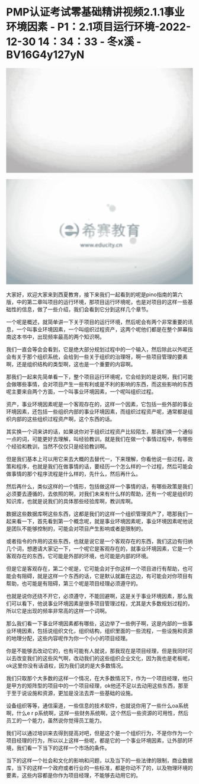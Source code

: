 # PMP认证考试零基础精讲视频2.1.1事业环境因素 - P1：2.1项目运行环境-2022-12-30 14：34：33 - 冬x溪 - BV16G4y127yN

![](img/2b573eee05c4fbea18ad4c954e674cd1_0.png)

![](img/2b573eee05c4fbea18ad4c954e674cd1_1.png)

大家好，欢迎大家来到西夏教育，接下来我们一起看到的呢是pino指南的第六版，中的第二章叫项目的运行环境，那项目运行环境呢，也是对项目的这样一些基础性的信息，做了一些介绍，我们会看到它分到这样几个章节。

一个呢是概述，就简单讲一下关于项目的运行环境，然后呢会有两个非常重要的讯息，一个叫事业环境因素，一个叫组织过程资产，这两个呢他们都是在整个屏幕指南这本书中，出现频率最高的两个知识啊。

我们一直会等会会看到，它是绝大部分规划过程中的一个输入，然后除此以外呢还会有关于那个组织系统，会给到一些关于组织的治理呀，啊一些项目管理的要素啊，还是组织结构的类型啊，这也是一个重要的内容啊。

那我们一起来先简单看一下，整个项目运行环境呢，它会给到的是说啊，我们可能会做哪些事情，会对项目产生一些有利或是不利的影响的东西，而这些影响的东西呢主要来自两个方面，一个叫事业环境因素，一个呢叫组织过程。

资产，事业环境因素呢是一个客观存在的，这样一个因素，它包括一些外部的事业环境因素，还包括一些组织内部的事业环境因素，而组织过程资产呢，通常都是组织内部的这些组织过程资产啊，这个东西的话。

其实换一个词来讲的话，如果说你对于组织过程资产比较陌生，那我们换一个通俗一点的词，可能更好去理解，叫经验教训，就是我们在做一个事情过程中，有哪些个经验和教训，当然不仅仅只是经验教训啊。

但是我们基本上可以用它来去大概的去替代一，下来理解，你看他说一些过程，政策和程序，也就是我们在做事情的话，要经历一个怎么样的一个过程，然后可能会做事情的那个程序流程是什么样的，先什么，然后再什么。

然后再什么，类似这样的一个情形，包括做这样一个事情的话，有哪些政策是我们必须要去遵循的，去依照的啊，对我们未来有什么样的帮助，还有一个呢是组织的知识库，也就是说我们的具体那些经验库啊，教训库啊。

数据这些数据库啊这些东西，这都是我们的这样一个组织管理资产了，嗯那我们一起来看一下，首先看到第一个概念呢，就是事业环境因素呢，事业环境因素呢他说是团队不能够控制的，可能会对项目产生影响或者是限制的。

或者指令的作用的这些东西，也就是说它是一个客观存在的东西，我们这边有归纳几个词，想邀请大家记一下，一个呢它是客观存在的，就事业环境因素，它是一个客观存在的东西，它可能是外部的环境，也可能是内部的环境。

但是它是客观存在，第二个呢是，它可能会对于你这样一个项目进行有帮助，也可能会有阻碍，就是这样一个东西的话，它是默认就赢在这边，有可能会对你项目有帮助，也可能是有阻碍，第三个呢是项目经理必须遵守的。

也就是说你还绕不开它，必须遵守，不能回避啊，这是关于事业环境因素，那么我们可以看下，他说事业环境因素是很多项目管理过程，尤其是大多数规划过程的，所以它是出现的频率非常高的这样一个词啊。

那么我们看一下事业环境因素都有哪些，这边举了一些例子啊，这是内部的一些事业环境因素，包括说组织文化，组织结构，组织里面的一些流程，一些设施和资源的地理分配，这些内容呢作为你一个小小的项目经理。

你是不能够去改动它的，也有可能有人就说，那我现在是项目经理，但是我同时可以去改变我们的这些风气啊，改动我们的这些组织企业文化，因为我也是老板呢，ok这里你没有话语权，因为我们说的是大多数情况。

我们只取那个大多数的这样一个情况，在大多数情况下，作为一个项目经理，他只是甲方的矩阵型的项目中的一个项目经理，ok他还不足以去动用这些东西，那至于至于说设施和资源，更加是没法去弄一些基础的设施。

设备组织等等，通信渠道，一些信息的技术软件，也就说你用了一些什么oa系统啊，什么e r p系统啊，这样一些财务系统啊，这个然后一些资源的可用性，然后员工的一个能力，虽然说你觉得员工能力。

我们可以通过培训来去得到提高对吧，但是这个是一个组织行为，不是你作为一个项目经理的行为，所以以上这样一些呢，都是它的一个事业环境因素，让外部的环境，我们看一下当下的这样一个市场的条件。

当下的这样一个社会和文化的影响和问题，以及当下的一些法律的限制，商业数据库，当下的这样一个政府或者行业的一些标准，都是你动不了的，以及物理环境的要素，这些内容都是你作为项目经理，不能够去动用它的。

